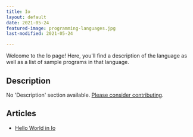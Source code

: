 ```yaml
---
title: Io
layout: default
date: 2021-05-24
featured-image: programming-languages.jpg
last-modified: 2021-05-24

---
```


Welcome to the Io page! Here, you'll find a description of the language as well as a list of sample programs in that language.

## Description

No 'Description' section available. [Please consider contributing](https://github.com/TheRenegadeCoder/sample-programs-website).

## Articles

- [Hello World in Io](https://sampleprograms.io/projects/hello-world/io)